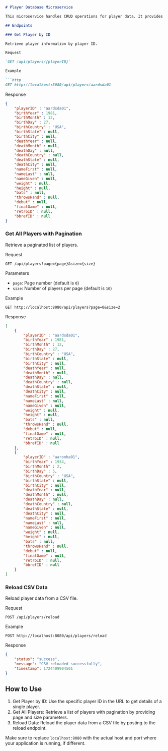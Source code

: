 ```markdown
# Player Database Microservice

This microservice handles CRUD operations for player data. It provides endpoints to retrieve player information, including support for pagination, and to reload player data from a CSV file.

## Endpoints

### Get Player by ID

Retrieve player information by player ID.

Request

`GET /api/players/{playerID}`

Example

```http
GET http://localhost:8080/api/players/aardsda01
```

Response

```json
{
    "playerID" : "aardsda01",
    "birthYear" : 1981,
    "birthMonth" : 12,
    "birthDay" : 27,
    "birthCountry" : "USA",
    "birthState" : null,
    "birthCity" : null,
    "deathYear" : null,
    "deathMonth" : null,
    "deathDay" : null,
    "deathCountry" : null,
    "deathState" : null,
    "deathCity" : null,
    "nameFirst" : null,
    "nameLast" : null,
    "nameGiven" : null,
    "weight" : null,
    "height" : null,
    "bats" : null,
    "throwsHand" : null,
    "debut" : null,
    "finalGame" : null,
    "retroID" : null,
    "bbrefID" : null
}
```

### Get All Players with Pagination

Retrieve a paginated list of players.

Request

`GET /api/players?page={page}&size={size}`

Parameters

- `page`: Page number (default is `0`)
- `size`: Number of players per page (default is `10`)

Example

```http
GET http://localhost:8080/api/players?page=0&size=2
```

Response

```json
[
    {
        "playerID" : "aardsda01",
        "birthYear" : 1981,
        "birthMonth" : 12,
        "birthDay" : 27,
        "birthCountry" : "USA",
        "birthState" : null,
        "birthCity" : null,
        "deathYear" : null,
        "deathMonth" : null,
        "deathDay" : null,
        "deathCountry" : null,
        "deathState" : null,
        "deathCity" : null,
        "nameFirst" : null,
        "nameLast" : null,
        "nameGiven" : null,
        "weight" : null,
        "height" : null,
        "bats" : null,
        "throwsHand" : null,
        "debut" : null,
        "finalGame" : null,
        "retroID" : null,
        "bbrefID" : null
    },
    {
        "playerID" : "aaronha01",
        "birthYear" : 1934,
        "birthMonth" : 2,
        "birthDay" : 5,
        "birthCountry" : "USA",
        "birthState" : null,
        "birthCity" : null,
        "deathYear" : null,
        "deathMonth" : null,
        "deathDay" : null,
        "deathCountry" : null,
        "deathState" : null,
        "deathCity" : null,
        "nameFirst" : null,
        "nameLast" : null,
        "nameGiven" : null,
        "weight" : null,
        "height" : null,
        "bats" : null,
        "throwsHand" : null,
        "debut" : null,
        "finalGame" : null,
        "retroID" : null,
        "bbrefID" : null
    }
]
```

### Reload CSV Data

Reload player data from a CSV file.

Request

`POST /api/players/reload`

Example

```http
POST http://localhost:8080/api/players/reload
```

Response

```json
{
    "status": "success",
    "message": "CSV reloaded successfully",
    "timestamp": 1724409904501
}
```

## How to Use

1. Get Player by ID: Use the specific player ID in the URL to get details of a single player.
2. Get All Players: Retrieve a list of players with pagination by providing page and size parameters.
3. Reload Data: Reload the player data from a CSV file by posting to the reload endpoint.

Make sure to replace `localhost:8080` with the actual host and port where your application is running, if different.
```